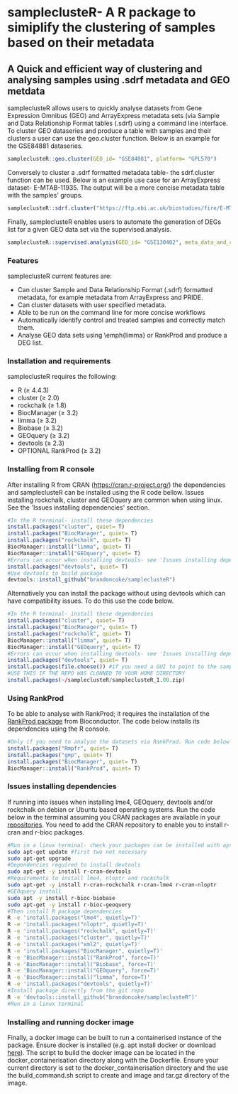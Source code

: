 # sampleclusteR- A R package to simiplify the clustering of samples based on their metadata

## A Quick and efficient way of clustering and analysing samples using .sdrf metadata and GEO metdata

sampleclusteR allows users to quickly analyse datasets from Gene Expression Omnibus (GEO) and ArrayExpress metadata sets (via Sample and Data Relationship Format tables (.sdrf) using a command line interface.
To cluster GEO dataseries and produce a table with samples and their clusters a user can use the geo.cluster function. Below is an example for the GSE84881 dataseries. 
```R
sampleclusteR::geo.cluster(GEO_id= "GSE84881", platform= "GPL570")
```
Conversely to cluster a .sdrf formatted metadata table- the sdrf.cluster function can be used. Below is an example use case for an ArrayExpress dataset- E-MTAB-11935. The output will be a more concise metadata table with the samples' groups.
```R
sampleclusteR::sdrf.cluster("https://ftp.ebi.ac.uk/biostudies/fire/E-MTAB-/935/E-MTAB-11935/Files/E-MTAB-11935.sdrf.txt")
```
Finally, sampleclusteR enables users to automate the generation of DEGs list for a given GEO data set via the supervised.analysis.
```R
sampleclusteR::supervised.analysis(GEO_id= "GSE130402", meta_data_and_combined= T, limma_or_rankprod = "limma", path="~/")
```
### Features
sampleclusteR current features are:
- Can cluster Sample and Data Relationship Format (.sdrf) formatted metadata, for example metadata from ArrayExpress and PRIDE. 
- Can cluster datasets with user specified metadata. 
- Able to be run on the command line for more concise workflows 
- Automatically identify control and treated samples and correctly match them.
- Analyse GEO data sets using \emph{limma} or RankProd and produce a DEG list.
### Installation and requirements
sampleclusteR requires the following:
- R  (≥ 4.4.3)
- cluster (≥ 2.0)
- rockchalk (≥ 1.8)
- BiocManager (≥ 3.2)
- limma (≥ 3.2)
- Biobase (≥ 3.2)
- GEOquery (≥ 3.2)
- devtools (≥ 2.3)
- OPTIONAL RankProd (≥ 3.2)

### Installing from R console
After installing R from CRAN (https://cran.r-project.org/) the dependencies and sampleclusteR can be installed using the R code bellow. Issues installing rockchalk, cluster and GEOquery are common when using linux. See the 'Issues installing dependencies' section.
```R
#In the R terminal- install these dependencies
install.packages("cluster", quiet= T)
install.packages("BiocManager", quiet= T)
install.packages("rockchalk", quiet= T)
BiocManager::install("limma", quiet= T)
BiocManager::install("GEOquery", quiet= T)
#Errors can occur when installing devtools- see 'Issues installing dependencies' section
install.packages("devtools", quiet= T)
#Use devtools to build package
devtools::install_github("brandoncoke/sampleclusteR")
```
Alternatively you can install the package without using devtools which can have compatibility issues. To do this use the code below.
```R
#In the R terminal- install these dependencies
install.packages("cluster", quiet= T)
install.packages("BiocManager", quiet= T)
install.packages("rockchalk", quiet= T)
BiocManager::install("limma", quiet= T)
BiocManager::install("GEOquery", quiet= T)
#Errors can occur when installing devtools- see 'Issues installing dependencies' section
install.packages("devtools", quiet= T)
install.packages(file.choose()) #if you need a GUI to point to the sampleclusteR_1.00.zip file
#USE THIS IF THE REPO WAS CLONNED TO YOUR HOME DIRECTORY
install.packages(~/sampleclusteR/sampleclusteR_1.00.zip)
```
### Using RankProd
To be able to analyse with RankProd; it requires the installation of the [RankProd package](https://www.bioconductor.org/packages/release/bioc/html/RankProd.html) from Bioconductor. The code below installs its dependencies using the R console.
```R
#Only if you need to analyse the datasets via RankProd. Run code below in R
install.packages("Rmpfr", quiet= T)
install.packages("gmp", quiet= T)
install.packages("BiocManager", quiet= T)
BiocManager::install("RankProd", quiet= T)
```
### Issues installing dependencies
If running into issues when installing lme4, GEOquery, devtools and/or rockchalk on debian or Ubuntu based operating systems. Run the code below in the terminal assuming you CRAN packages are available in your [repositories](https://cran.r-project.org/). You need to add the CRAN repository to enable you to install r-cran and r-bioc packages.
```sh
#Run in a linux terminal- check your packages can be installed with apt-get
sudo apt-get update #first two not necessary
sudo apt-get upgrade
#Dependencies required to install devtools
sudo apt-get -y install r-cran-devtools
#Requirements to install lme4, nloptr and rockchalk 
sudo apt-get -y install r-cran-rockchalk r-cran-lme4 r-cran-nloptr
#GEOquery install
sudo apt -y install r-bioc-biobase
sudo apt-get -y install r-bioc-geoquery
#Then install R package dependencies
R -e 'install.packages("lme4", quietly=T)'  
R -e 'install.packages("nloptr", quietly=T)'   
R -e 'install.packages("rockchalk", quietly=T)'  
R -e 'install.packages("cluster", quietly=T)' 
R -e 'install.packages("xml2", quietly=T)'   
R -e 'install.packages("BiocManager", quietly=T)'    
R -e 'BiocManager::install("RankProd", force=T)'
R -e 'BiocManager::install("Biobase", force=T)'
R -e 'BiocManager::install("GEOquery", force=T)'
R -e 'BiocManager::install("limma", force=T)'
R -e 'install.packages("devtools", quietly=T)'
#Install package directly from the git repo
R -e 'devtools::install_github("brandoncoke/sampleclusteR")'
#Run in a linux terminal
```
### Installing and running docker image
Finally, a docker image can be built to run a containerised instance of the package. Ensure docker is installed (e.g. apt install docker or download [here](https://www.docker.com/)). The script to build the docker image can be located in the docker_containerisation directory along with the Dockerfile. Ensure your current directory is set to the docker_containerisation directory and the use the build_command.sh script to create and image and tar.gz directory of the image.

